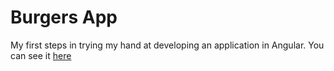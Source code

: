 # Burgers App
My first steps in trying my hand at developing an application in Angular.
You can see it [here](https://exage.github.io/burgers/)
